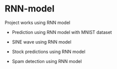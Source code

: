 # RNN-model
Project works using RNN model

- Prediction using RNN model with MNIST dataset

- SINE wave using RNN model

- Stock predictions using RNN model

- Spam detection using RNN model
